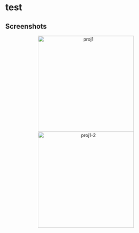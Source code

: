 # test

## Screenshots
<p align="middle"> 
  <img alt="proj1" src="https://user-images.githubusercontent.com/29722295/193432992-e6074efd-a445-46ab-966d-12d772ed0337.png" width="300"/> 
  <img alt="proj1-2" src="https://user-images.githubusercontent.com/29722295/193432700-03199997-e81a-42ca-8fbd-69daa3222f9c.png" width="300"/>
</p>
